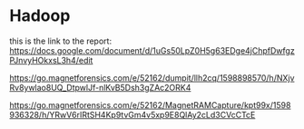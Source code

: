 # Hadoop
this is the link to the report:
https://docs.google.com/document/d/1uGs50LpZ0H5g63EDge4jChpfDwfgzPJnvyHOkxsL3h4/edit



https://go.magnetforensics.com/e/52162/dumpit/llh2cq/1598898570/h/NXjvRv8ywlao8UQ_DtpwlJf-nlKvB5Dsh3gZAc2ORK4


https://go.magnetforensics.com/e/52162/MagnetRAMCapture/kpt99x/1598936328/h/YRwV6rIRtSH4Kp9tvGm4v5xp9E8QlAy2cLd3CVcCTcE
